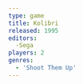```yaml
---
type: game
title: Kolibri
released: 1995
editors: 
  -Sega
players: 2
genres:
  - 'Shoot Them Up'
---
```

